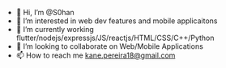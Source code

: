- 👋 Hi, I’m @S0han
- 👀 I’m interested in web dev features and mobile applicaitons
- 🌱 I’m currently working flutter/nodejs/expressjs/JS/reactjs/HTML/CSS/C++/Python
- 💞️ I’m looking to collaborate on Web/Mobile Applications
- 📫 How to reach me kane.pereira18@gmail.com

<!---
S0han/S0han is a ✨ special ✨ repository because its `README.md` (this file) appears on your GitHub profile.
You can click the Preview link to take a look at your changes.
--->
